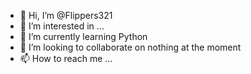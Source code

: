 - 👋 Hi, I’m @Flippers321
- 👀 I’m interested in ... 
- 🌱 I’m currently learning Python 
- 💞️ I’m looking to collaborate on nothing at the moment
- 📫 How to reach me ...

<!---
Flippers321/Flippers321 is a ✨ special ✨ repository because its `README.md` (this file) appears on your GitHub profile.
You can click the Preview link to take a look at your changes.
--->

